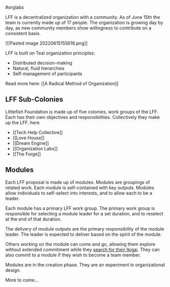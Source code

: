 #orglabs

LFF is a decentralized organization with a community. As of June 15th the team is currently made up of 17 people. The organization is growing day by day, as new community members show willingness to contribute on a consistent basis. 

![[Pasted image 20220615155616.png]]

LFF is built on Teal organization principles:
-   Distributed decision-making     
-   Natural, fluid hierarchies 
-   Self-management of participants

Read more here: [[A Radical Method of Organization]]

## LFF Sub-Colonies  
Littlefish Foundation is made up of five colonies, work groups of the LFF. Each has their own objectives and responsibilities. Collectively they make up the LFF. here
- [[Tech Help Collective]]
- [[Love House]]
- [[Dream Engine]]
- [[Organization Labs]]
- [[The Forge]]

## Modules
Each LFF proposal is made up of modules. Modules are groupings of related work. Each module is self-contained with key outputs. Modules allow individuals to self-select into interests, and to allow each to be a leader. 

Each module has a primary LFF work group. The primary work group is responsible for selecting a module leader for a set duration, and to reselect at the end of that duration.

The delivery of module outputs are the primary responsibility of the module leader. The leader is expected to deliver based on the spirit of the module. 

Others working on the module can come and go, allowing them explore without extended commitment while they [search for their Ikigai](https://publish.obsidian.md/littlefish-foundation/A.+Whitepaper/D.+Technology%26Philosophy/The+Littlefish+Way#It+Starts+within+the+Individual). They can also commit to a module if they wish to become a team member.

Modules are in the creation phase. They are an experiment in organizational design. 

More to come...

